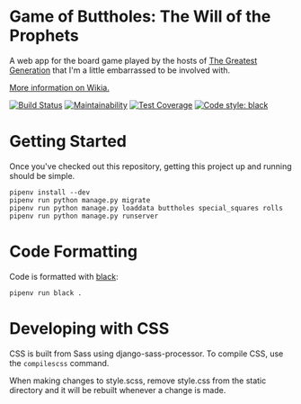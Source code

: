 # Game of Buttholes: The Will of the Prophets

A web app for the board game played by the hosts of [The Greatest Generation](http://gagh.biz) that I'm a little embarrassed to be involved with.

[More information on Wikia.](http://greatestgen.wikia.com/wiki/DS9_Board_Game_(Game_of_Buttholes))

[![Build Status](https://www.travis-ci.com/craiga/will-of-the-prophets.svg?branch=master)](https://www.travis-ci.com/craiga/will-of-the-prophets) [![Maintainability](https://api.codeclimate.com/v1/badges/ce9890b522fe6312945e/maintainability)](https://codeclimate.com/github/craiga/will-of-the-prophets/maintainability) [![Test Coverage](https://api.codeclimate.com/v1/badges/ce9890b522fe6312945e/test_coverage)](https://codeclimate.com/github/craiga/will-of-the-prophets/test_coverage) [![Code style: black](https://img.shields.io/badge/code%20style-black-000000.svg)](https://github.com/ambv/black)


# Getting Started

Once you've checked out this repository, getting this project up and running should be simple.

    pipenv install --dev
    pipenv run python manage.py migrate
    pipenv run python manage.py loaddata buttholes special_squares rolls
    pipenv run python manage.py runserver

# Code Formatting

Code is formatted with [black](https://black.readthedocs.io/en/latest/):

    pipenv run black .

# Developing with CSS

CSS is built from Sass using django-sass-processor. To compile CSS, use the `compilescss` command.

When making changes to style.scss, remove style.css from the static directory and it will be rebuilt whenever a change is made.
